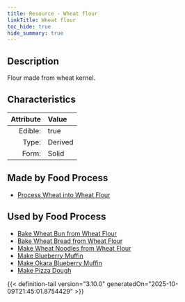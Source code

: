 ```yaml
---
title: Resource - Wheat flour
linkTitle: Wheat flour
toc_hide: true
hide_summary: true
---
```

<!-- This is generated by the MarsSim HelpGenertor, do not edit. -->

## Description
Flour made from wheat kernel.

## Characteristics

| Attribute      | Value |
|--------:|:------|
|Edible:|true|
|Type:|Derived|
|Form:|Solid|
 



## Made by Food Process

- [Process Wheat into Wheat Flour](/docs/definitions/food/process-wheat-into-wheat-flour)

    
## Used by Food Process

- [Bake Wheat Bun from Wheat Flour](/docs/definitions/food/bake-wheat-bun-from-wheat-flour)
- [Bake Wheat Bread from Wheat Flour](/docs/definitions/food/bake-wheat-bread-from-wheat-flour)
- [Make Wheat Noodles from Wheat Flour](/docs/definitions/food/make-wheat-noodles-from-wheat-flour)
- [Make Blueberry Muffin](/docs/definitions/food/make-blueberry-muffin)
- [Make Okara Blueberry Muffin](/docs/definitions/food/make-okara-blueberry-muffin)
- [Make Pizza Dough](/docs/definitions/food/make-pizza-dough)



{{< definition-tail version="3.10.0" generatedOn="2025-10-09T21:45:01.8754429" >}}


